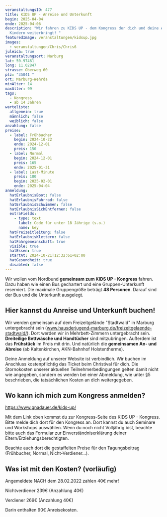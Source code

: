 ```yaml
---
veranstaltungsID: 477
title: KIDS UP - Anreise und Unterkunft
begin: 2025-04-04
ende: 2025-04-06
description: "Wir fahren zu KIDS UP - dem Kongress der dich und deine Arbeit mit
  Kindern weiterbringt! "
featuredImage: veranstaltungen/kidsup.jpg
images:
  - veranstaltungen/Chris/Chris6
juleica: true
veranstaltungsort: Marburg
lat: 50.97461
long: 11.02847
strasse: Oberweg 60
plz: "35041 "
ort: Marburg-Wehrda
minAlter: 14
maxAlter: 99
tags:
  - Kongress
  - ab 14 Jahren
warteliste:
  allgemein: true
  männlich: false
  weiblich: false
anzahlung: false
preise:
  - label: Frühbucher
    begin: 2024-10-22
    ende: 2024-12-01
    preis: 150
  - label: Normal
    begin: 2024-12-01
    preis: 165
    ende: 2025-01-31
  - label: Last-Minute
    preis: 180
    begin: 2025-02-01
    ende: 2025-04-04
anmeldung:
  hatErlaubnisBoot: false
  hatErlaubnisFahrrad: false
  hatErlaubnisSchwimmen: false
  hatErlaubnisSichEntfernen: false
  extraFields:
    - type: text
      label: Code für unter 18 Jährige (s.o.)
      name: key
  hatFreizeitleitung: false
  hatErlaubnisKlettern: false
  hatFahrgemeinschaft: true
  visible: true
  hatEssen: true
  startAt: 2024-10-21T12:32:61+02:00
  hatGesundheit: true
  disabled: false
---
```

Wir wollen vom Nordbund **gemeinsam zum KIDS UP - Kongress** fahren. Dazu haben wie einen Bus gechartert und eine Gruppen-Unterkunft reserviert. 
Die maximale Gruppengröße beträgt **48 Personen**. Darauf sind der Bus und die Unterkunft ausgelegt.

## Hier kannst du Anreise und Unterkunft buchen!

Wir werden gemeinsam auf dem Freizeitgelände "Stadtwald" in Marburg untergebracht sein (www.hausderjugend-marburg.de/freizeitgelaende-stadtwald/). Dort werden wir in Mehrbett-Zimmern untergebracht sein. **Dreiteilige Bettwäsche und Handtücher** sind mitzubringen. Außerdem ist das **Frühstück** im Preis mit drin. Und natürlich die **gemeinsamen An- und Abreise** (ab Kaltenkirchen, AKN-Bahnhof Holstentherme).

Deine Anmeldung auf unserer Website ist verbindlich. Wir buchen im Anschluss kostenpflichtig das Ticket beim Christival für dich. Die Stornokosten unserer aktuellen Teilnehmerbedingungen gelten damit nicht wie angegeben, sondern es werden bei einer Abmeldung, wie unter §5 beschrieben, die tatsächlichen Kosten an dich weitergegeben.

## Wo kann ich mich zum Kongress anmelden?

https://www.gnadauer.de/kids-up/

Mit dem Link oben kommst du zur Kongress-Seite des KIDS UP - Kongress. Bitte melde dich dort für den Kongress an. Dort kannst du auch Seminare und Workshops auswählen. Wenn du noch nicht Volljährig bist, beachte bitte auch das Formular zur Einverständniserklärung deiner Eltern/Erziehungsberechtigten.

Beachte auch dort die gestaffelten Preise für den Tagungsbeitrag (Frühbucher, Normal, Nicht-Verdiener...).



## Was ist mit den Kosten? (vorläufig)

Angemeldete NACH dem 28.02.2022 zahlen 40€ mehr!

Nichtverdiener 239€ (Anzahlung 40€)

Verdiener 269€ (Anzahlung 40€)

Darin enthalten 90€ Anreisekosten.